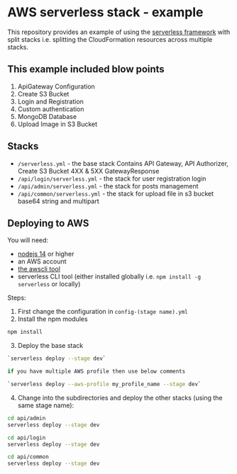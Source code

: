 # AWS serverless stack -  example

This repository provides an example of using the [serverless framework](https://serverless.com) with split stacks
i.e. splitting the CloudFormation resources across multiple stacks.

## This example included blow points

1. ApiGateway Configuration
2. Create S3 Bucket
3. Login and Registration
4. Custom authentication
5. MongoDB Database
6. Upload Image in S3 Bucket

## Stacks 

 - `/serverless.yml` - the base stack Contains API Gateway,  API Authorizer, Create S3 Bucket  4XX & 5XX GatewayResponse
 - `/api/login/serverless.yml` - the stack for user registration login  
 - `/api/admin/serverless.yml` - the stack for posts management
 - `/api/common/serverless.yml` - the stack for upload file in s3 bucket base64 string and multipart 

## Deploying to AWS

You will need:
 - [nodejs 14](https://nodejs.org) or higher
 - an AWS account
 - [the awscli tool](https://aws.amazon.com/cli/)
 - serverless CLI tool (either installed globally i.e. `npm install -g serverless` or locally)

Steps:
1. First change the configuration in `config-(stage name).yml`
2. Install the npm modules

```bash
npm install
```

3. Deploy the base stack
```bash
`serverless deploy --stage dev`

if you have multiple AWS profile then use below comments

`serverless deploy --aws-profile my_profile_name --stage dev`
```

4. Change into the subdirectories and deploy the other stacks (using the same stage name):

```bash
cd api/admin
serverless deploy --stage dev

cd api/login
serverless deploy --stage dev

cd api/common
serverless deploy --stage dev
```
 